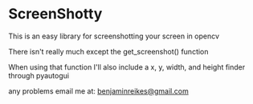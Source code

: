 # ScreenShotty
This is an easy library for screenshotting your screen in opencv

There isn't really much except the get_screenshot() function

When using that function I'll also include a x, y, width, and height finder through pyautogui


any problems email me at: benjaminreikes@gmail.com

